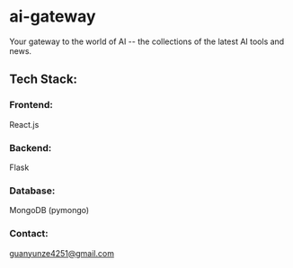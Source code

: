 # ai-gateway
Your gateway to the world of AI -- the collections of the latest AI tools and news.

## Tech Stack:

### Frontend: 
React.js

### Backend:
Flask

### Database:
MongoDB (pymongo)

### Contact:
guanyunze4251@gmail.com